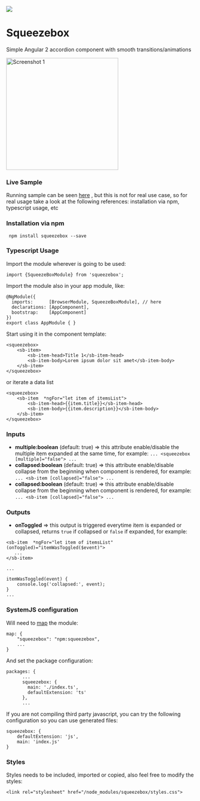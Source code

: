 [<img src="https://david-dm.org/asotog/squeezebox.svg">](https://david-dm.org/asotog/squeezebox)

# Squeezebox
Simple Angular 2 accordion component with smooth transitions/animations

<img alt="Screenshot 1" width="300" src="https://raw.githubusercontent.com/asotog/squeezebox/master/screenshot-1.png">

### Live Sample
Running sample can be seen [here](http://plnkr.co/edit/S9S8NBP1Ha8JKM6QjjmT?p=preview) , but this is not for real use case, so for real usage take a look at the following references: installation via npm, typescript usage, etc

### Installation via npm
` npm install squeezebox --save`

### Typescript Usage
Import the module wherever is going to be used:

`import {SqueezeBoxModule} from 'squeezebox';`

Import the module also in your app module, like:

```
@NgModule({
  imports:      [BrowserModule, SqueezeBoxModule], // here
  declarations: [AppComponent],
  bootstrap:    [AppComponent]
})
export class AppModule { }

```

Start using it in the component template:

```
<squeezebox>
    <sb-item>
        <sb-item-head>Title 1</sb-item-head>
        <sb-item-body>Lorem ipsum dolor sit amet</sb-item-body>
    </sb-item>
</squeezebox>
```

or iterate a data list

```
<squeezebox>
    <sb-item  *ngFor="let item of itemsList">
        <sb-item-head>{{item.title}}</sb-item-head>
        <sb-item-body>{{item.description}}</sb-item-body>
    </sb-item>
</squeezebox>
```

### Inputs

*   **multiple:boolean** (default: true) => this attribute enable/disable the multiple item expanded at the same time, for example: `... <squeezebox [multiple]="false"> ...` 
*   **collapsed:boolean** (default: true) => this attribute enable/disable collapse from the beginning when component is rendered, for example: `... <sb-item [collapsed]="false"> ...`  
*   **collapsed:boolean** (default: true) => this attribute enable/disable collapse from the beginning when component is rendered, for example: `... <sb-item [collapsed]="false"> ...`  

### Outputs
*   **onToggled** => this output is triggered everytime item is expanded or collapsed, returns `true` if collapsed or `false` if expanded, for example:
```
<sb-item  *ngFor="let item of itemsList" (onToggled)="itemWasToggled($event)">
   ...
</sb-item>

... 

itemWasToggled(event) {
    console.log('collapsed:', event);
}
...
```


### SystemJS configuration
Will need to [map](https://github.com/systemjs/systemjs/blob/master/docs/config-api.md#map) the module:
```
map: {
    "squeezebox": "npm:squeezebox",
    ...
}
```
And set the package configuration:
```
packages: {
      ...
      squeezebox: { 
        main: './index.ts',
        defaultExtension: 'ts' 
      },
      ...
```

If you are not compiling third party javascript, you can try the following configuration so you can use generated files:
```
squeezebox: {
    defaultExtension: 'js',
    main: 'index.js'
}
```


### Styles
Styles needs to be included, imported or copied, also feel free to modify the styles:
```
<link rel="stylesheet" href="/node_modules/squeezebox/styles.css">
```
